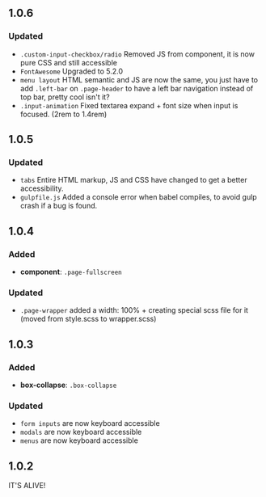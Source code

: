 ## 1.0.6

### Updated

* `.custom-input-checkbox/radio` Removed JS from component, it is now pure CSS and still accessible
* `FontAwesome` Upgraded to 5.2.0
* `menu layout` HTML semantic and JS are now the same, you just have to add `.left-bar` on `.page-header` to have a left bar navigation instead of top bar, pretty cool isn't it?
* `.input-animation` Fixed textarea expand + font size when input is focused. (2rem to 1.4rem)



## 1.0.5

### Updated

* `tabs` Entire HTML markup, JS and CSS have changed to get a better accessibility.
* `gulpfile.js` Added a console error when babel compiles, to avoid gulp crash if a bug is found.






## 1.0.4

### Added

* **component**: `.page-fullscreen`

### Updated

* `.page-wrapper` added a width: 100% + creating special scss file for it (moved from style.scss to wrapper.scss)





## 1.0.3

### Added

* **box-collapse**: `.box-collapse`

### Updated

* `form inputs` are now keyboard accessible
* `modals` are now keyboard accessible
* `menus` are now keyboard accessible




## 1.0.2

IT'S ALIVE!
